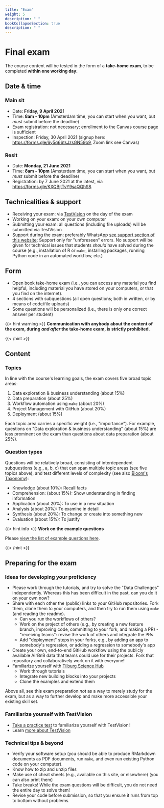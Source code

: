 ```yaml
---
title: "Exam"
weight: 5
description: " "
bookCollapseSection: true
description: " "
---
```


# Final exam

The course content will be tested in the form of a __take-home exam__, to be completed __within one working day__.

## Date & time

### Main sit

- Date: __Friday, 9 April 2021__
- Time: __8am - 10pm__ (Amsterdam time, you can start when you want, but *must* submit before the deadline)
- Exam registration: not necessary; enrollment to the Canvas course page is sufficient
- Inspection: Friday, 30 April 2021 (signup here: https://forms.gle/6y5q66tsJzsGN59b9, Zoom link see Canvas)

### Resit

- Date: __Monday, 21 June 2021__
- Time: __8am - 10pm__ (Amsterdam time, you can start when you want, but *must* submit before the deadline)
- Registration: by 7 June 2021 at the latest, via https://forms.gle/KXQBjtTvY9saQQhS8.

## Technicalities & support

- Receiving your exam: via [TestVision](https://TilburgU.testvision.nl/online/kandidaten) on the day of the exam
- Working on your exam: on your own computer
- Submitting your exam: all questions (including file uploads) will be submitted via TestVision
- Support during the exam: preferably WhatsApp [see support section of this website](support); Support only for "unforeseen" errors. No support will be given for technical issues that students *should* have solved during the course (e.g., installation of R or `make`, installing packages, running Python code in an automated workflow, etc.)

## Form

- Open book take-home exam (i.e., you can access any material you find helpful, including material you have stored on your computers, or that you find on the internet).
- 4 sections with subquestions (all open questions; both in written, or by means of code/file uploads)
- Some questions will be personalized (i.e., there is only one correct answer per student)

{{< hint warning >}}
__Communication with anybody about the content of the exam, during *and after* the take-home exam, is strictly prohibited.__

{{< /hint >}}

## Content

### Topics

In line with the course's learning goals, the exam covers five broad topic areas:

1. Data exploration & business understanding (about 15%)
2. Data preparation (about 25%)
3. Workflow automation using `make` (about 20%)
4. Project Management with GitHub (about 20%)
5. Deployment (about 15%)

Each topic area carries a specific weight (i.e., "importance"). For example, questions on "Data exploration & business understanding" (about 15%) are less prominent on the exam than questions about data preparation (about 25%).

### Question types

Questions will be relatively broad, consisting of interdependent subquestions (e.g., a, b, c) that can span multiple topic areas (see five topics above), and test different levels of complexity (see also [Bloom's Taxonomy](https://mygrowthmindsethome.files.wordpress.com/2019/03/blooms-taxonomy.pdf)):
- Knowledge (about 10%): Recall facts
- Comprehension: (about 15%): Show understanding in finding information
- Application (about 20%): To use in a new situation
- Analysis (about 20%): To examine in detail
- Synthesis (about 20%): To change or create into something new
- Evaluation (about 15%): To justify


{{< hint info >}}
__Work on the example questions__

Please [view the list of example questions here](examplequestions).

{{< /hint >}}

## Preparing for the exam

### Ideas for developing your proficiency

- Please work through the tutorials, and try to solve the "Data Challenges" independently. Whereas this has been difficult in the past, can you do it on your own now?
- Share with each other the (public) links to your GitHub repositories. Fork them, clone them to your computers, and then try to run them using `make` (and reading the readme).
  - Can you run the workflows of others?
  - Work on the project of others (e.g., by creating a new feature branch, improving code, committing to your fork, and making a PR) - "receiving teams": revise the work of others and integrate the PRs.
  - Add "deployment" steps in your forks, e.g., by adding an app to somebody's regression, or adding a regression to somebody's app
- Create your own, end-to-end GitHub workflow using the publicly available AirBnB data that teams could use for their projects. Fork that repository and collaboratively work on it with everyone!
- Familiarize yourself with [Tilburg Science Hub](https://tilburgsciencehub.com)
  - Work through tutorials
  - Integrate new building blocks into your projects
  - Clone the examples and extend them

Above all, see this exam preparation *not* as a way to merely study for the exam, but as a way to further develop and make more accessible your existing skill set.

### Familiarize yourself with TestVision

- [Take a practice test](https://oefentoetsen.testvision.nl/online/fe/login_ot.htm?campagne=tlb_demo_eng&taal=2) to familiarize yourself with TestVision!
- Learn [more about TestVision](https://www.tilburguniversity.edu/students/studying/exams/e-assessment/testvision)

### Technical tips & beyond

- Verify your software setup (you should be able to produce RMarkdown documents as PDF documents, run `make`, and even run existing Python code on your computer).
- Know how to zip and unzip files
- Make use of cheat sheets (e.g., available on this site, or elsewhere) (you can also print them)
- Take breaks! While the exam questions will be difficult, you do not need the entire day to solve them!
- Revise your code before submission, so that you ensure it runs from top to bottom without problems.

<!--
{{< hint info >}}
__Stay up-to-date__

As we develop the exam questions, please keep an eye on the content of this page for important updates (e.g., with regard to the questions asked, any new tips & tricks that will help you to work on the questions, any example questions, etc.)

{{< /hint >}}
-->
